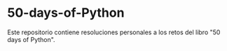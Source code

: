 # 50-days-of-Python
Este repositorio contiene resoluciones personales a los retos del libro "50 days of Python".
